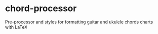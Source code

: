 # chord-processor
Pre-processor and styles for formatting guitar and ukulele chords charts with LaTeX 
